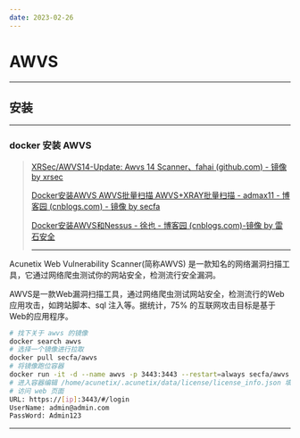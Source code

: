 ```yaml
---
date: 2023-02-26
---
```


# AWVS

---

## 安装

---

### docker 安装 AWVS

> [XRSec/AWVS14-Update: Awvs 14 Scanner、fahai (github.com) - 镜像 by xrsec](https://github.com/XRSec/AWVS14-Update)
>
> [Docker安装AWVS AWVS批量扫描 AWVS+XRAY批量扫描 - admax11 - 博客园 (cnblogs.com) - 镜像 by secfa](https://www.cnblogs.com/ctfisnull/p/15059461.html)
>
> [Docker安装AWVS和Nessus - 徐也 - 博客园 (cnblogs.com)-镜像 by 雷石安全](https://www.cnblogs.com/hxlinux/p/14749230.html)
>
> ----

Acunetix Web Vulnerability Scanner(简称AWVS) 是一款知名的网络漏洞扫描工具，它通过网络爬虫测试你的网站安全，检测流行安全漏洞。

AWVS是一款Web漏洞扫描工具，通过网络爬虫测试网站安全，检测流行的Web应用攻击，如跨站脚本、sql 注入等。据统计，75% 的互联网攻击目标是基于Web的应用程序。

```bash
# 找下关于 awvs 的镜像
docker search awvs
# 选择一个镜像进行拉取
docker pull secfa/awvs
# 将镜像跑位容器
docker run -it -d --name awvs -p 3443:3443 --restart=always secfa/awvs:latest
# 进入容器编辑 /home/acunetix/.acunetix/data/license/license_info.json 填入 license 信息
# 访问 web 页面
URL: https://[ip]:3443/#/login
UserName: admin@admin.com
PassWord: Admin123
```

---

